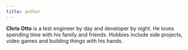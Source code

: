 ```yaml
---
title: author
---
```


**Chris Otto** is a test engineer by day and developer by night. He loves spending time with his family and friends. Hobbies include side projects, video games and building things with his hands.
